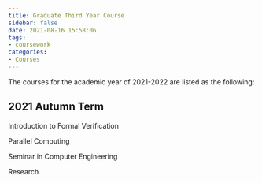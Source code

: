 ```yaml
---
title: Graduate Third Year Course
sidebar: false
date: 2021-08-16 15:58:06
tags:
- coursework
categories:
- Courses
---
```


The courses for the academic year of 2021-2022 are listed as the following:

<!--more-->

## 2021 Autumn Term

Introduction to Formal Verification

Parallel Computing

Seminar in Computer Engineering

Research